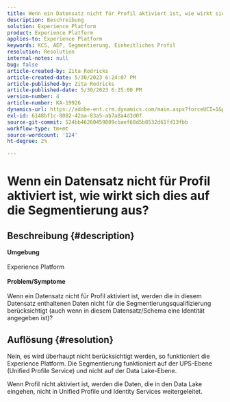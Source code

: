 ```yaml
---
title: Wenn ein Datensatz nicht für Profil aktiviert ist, wie wirkt sich dies auf die Segmentierung aus?
description: Beschreibung
solution: Experience Platform
product: Experience Platform
applies-to: Experience Platform
keywords: KCS, AEP, Segmentierung, Einheitliches Profil
resolution: Resolution
internal-notes: null
bug: false
article-created-by: Zita Rodricks
article-created-date: 5/30/2023 6:24:07 PM
article-published-by: Zita Rodricks
article-published-date: 5/30/2023 6:25:00 PM
version-number: 4
article-number: KA-19926
dynamics-url: https://adobe-ent.crm.dynamics.com/main.aspx?forceUCI=1&pagetype=entityrecord&etn=knowledgearticle&id=ae024c24-17ff-ed11-8f6e-6045bd006b25
exl-id: 6148bf1c-8082-42aa-83a5-ab7a8a4d3d0f
source-git-commit: 524bb46260459809cbaef68d5b8532d61fd13fbb
workflow-type: tm+mt
source-wordcount: '124'
ht-degree: 2%

---
```


# Wenn ein Datensatz nicht für Profil aktiviert ist, wie wirkt sich dies auf die Segmentierung aus?

## Beschreibung {#description}

<b>Umgebung</b><br><br>Experience Platform<br><br><b>Problem/Symptome</b><br><br>Wenn ein Datensatz nicht für Profil aktiviert ist, werden die in diesem Datensatz enthaltenen Daten nicht für die Segmentierungsqualifizierung berücksichtigt (auch wenn in diesem Datensatz/Schema eine Identität angegeben ist)?<br>

## Auflösung {#resolution}


Nein, es wird überhaupt nicht berücksichtigt werden, so funktioniert die Experience Platform. Die Segmentierung funktioniert auf der UPS-Ebene (Unified Profile Service) und nicht auf der Data Lake-Ebene.

Wenn Profil nicht aktiviert ist, werden die Daten, die in den Data Lake eingehen, nicht in Unified Profile und Identity Services weitergeleitet.
